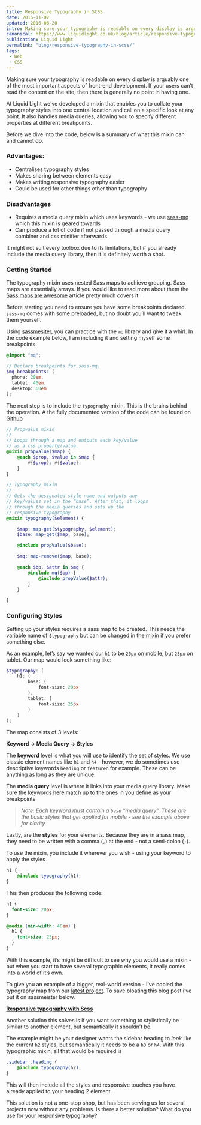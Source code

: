 ```yaml
---
title: Responsive Typography in SCSS
date: 2015-11-02
updated: 2016-06-20
intro: Making sure your typography is readable on every display is arguably one of the most important aspects of front-end development. If your users can’t read the content on the ...
canonical: https://www.liquidlight.co.uk/blog/article/responsive-typography-in-scss/
publication: Liquid Light
permalink: "blog/responsive-typography-in-scss/"
tags:
 - Web
 - CSS
---
```


Making sure your typography is readable on every display is arguably one of the most important aspects of front-end development. If your users can’t read the content on the site, then there is generally no point in having one.

At Liquid Light we’ve developed a mixin that enables you to collate your typography styles into one central location and call on a specific look at any point. It also handles media queries, allowing you to specify different properties at different breakpoints.

Before we dive into the code, below is a summary of what this mixin can and cannot do.

### Advantages:

*   Centralises typography styles
*   Makes sharing between elements easy
*   Makes writing responsive typography easier
*   Could be used for other things other than typography

### Disadvantages

*   Requires a media query mixin which uses keywords - we use [sass-mq](https://github.com/sass-mq/sass-mq) which this mixin is geared towards
*   Can produce a lot of code if not passed through a media query combiner and css minifier afterwards

It might not suit every toolbox due to its limitations, but if you already include the media query library, then it is definitely worth a shot.

### Getting Started

The typography mixin uses nested Sass maps to achieve grouping. Sass maps are essentially arrays. If you would like to read more about them the [Sass maps are awesome](https://viget.com/extend/sass-maps-are-awesome) article pretty much covers it.

Before starting you need to ensure you have some breakpoints declared. `sass-mq` comes with some preloaded, but no doubt you’ll want to tweak them yourself.

Using [sassmesiter](http://sassmeister.com/), you can practice with the `mq` library and give it a whirl. In the code example below, I am including it and setting myself some breakpoints:

```scss
@import "mq";

// Declare breakpoints for sass-mq.
$mq-breakpoints: (
  phone: 20em,
  tablet: 40em,
  desktop: 60em
);
```

The next step is to include the `typography` mixin. This is the brains behind the operation. A the fully documented version of the code can be found on [Github](https://github.com/liquidlight/responsive-typography)

```scss
// Propvalue mixin
//
// Loops through a map and outputs each key/value
// as a css property/value.
@mixin propValue($map) {
    @each $prop, $value in $map {
        #{$prop}: #{$value};
    }
}

// Typography mixin
//
// Gets the designated style name and outputs any
// key/values set in the “base”. After that, it loops
// through the media queries and sets up the
// responsive typography
@mixin typography($element) {

    $map: map-get($typography, $element);
    $base: map-get($map, base);

    @include propValue($base);

    $mq: map-remove($map, base);

    @each $bp, $attr in $mq {
        @include mq($bp) {
            @include propValue($attr);
        }
    }

}
```

### Configuring Styles

Setting up your styles requires a sass map to be created. This needs the variable name of `$typography` but can be changed in [the mixin](https://github.com/liquidlight/responsive-typography/blob/master/_typography.scss#L96) if you prefer something else.

As an example, let’s say we wanted our `h1` to be `20px` on mobile, but `25px` on tablet. Our map would look something like:

```scss
$typography: (
    h1: (
        base: (
            font-size: 20px
        ),
        tablet: (
            font-size: 25px
        )
    )
);
```

The map consists of 3 levels:

**Keyword -> Media Query -> Styles**

The **keyword** level is what you will use to identify the set of styles. We use classic element names like `h1` and `h4` - however, we do sometimes use descriptive keywords `heading` or `featured` for example. These can be anything as long as they are unique.

The **media query** level is where it links into your media query library. Make sure the keywords here match up to the ones in you define as your breakpoints.

> _Note: Each keyword must contain a `base` “media query”. These are the basic styles that get applied for mobile - see the example above for clarity_

Lastly, are the **styles** for your elements. Because they are in a sass map, they need to be written with a comma (`,`) at the end - not a semi-colon (`;`).

To use the mixin, you include it wherever you wish - using your keyword to apply the styles

```scss
h1 {
    @include typography(h1);
}
```

This then produces the following code:

```scss
h1 {
  font-size: 20px;
}

@media (min-width: 40em) {
  h1 {
    font-size: 25px;
  }
}
```

With this example, it’s might be difficult to see why you would use a mixin - but when you start to have several typographic elements, it really comes into a world of it’s own.

To give you an example of a bigger, real-world version - I’ve copied the typography map from our [latest project](https://www.liquidlight.co.uk/projects/project/barbican-insurance/). To save bloating this blog post i’ve put it on sassmeister below.

**[Responsive typography with Scss](http://sassmeister.com/gist/c3f431aabdf95b644d42)**

Another solution this solves is if you want something to stylistically be similar to another element, but semantically it shouldn’t be.

The example might be your designer wants the sidebar heading to _look_ like the current `h2` styles, but semantically it needs to be a `h3` or `h4`. With this typographic mixin, all that would be required is

```scss
.sidebar .heading {
    @include typography(h2);
}
```

This will then include all the styles and responsive touches you have already applied to your heading 2 element.

This solution is not a one-stop shop, but has been serving us for several projects now without any problems. Is there a better solution? What do you use for your responsive typography?
